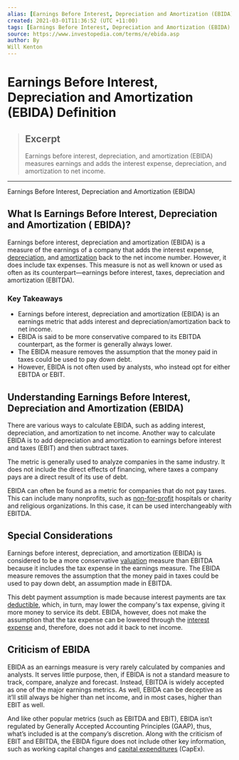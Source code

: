 ```yaml
---
alias: [Earnings Before Interest, Depreciation and Amortization (EBIDA) Definition]
created: 2021-03-01T11:36:52 (UTC +11:00)
tags: [Earnings Before Interest, Depreciation and Amortization (EBIDA) Definition, Earnings Before Interest, Depreciation and Amortization (EBIDA)]
source: https://www.investopedia.com/terms/e/ebida.asp
author: By
Will Kenton
---
```


# Earnings Before Interest, Depreciation and Amortization (EBIDA) Definition

> ## Excerpt
> Earnings before interest, depreciation, and amortization (EBIDA) measures earnings and adds the interest expense, depreciation, and amortization to net income.

---

Earnings Before Interest, Depreciation and Amortization (EBIDA)
## What Is Earnings Before Interest, Depreciation and Amortization ( EBIDA)?

Earnings before interest, depreciation and amortization (EBIDA) is a measure of the earnings of a company that adds the interest expense, [depreciation](https://www.investopedia.com/terms/d/depreciation.asp), and [amortization](https://www.investopedia.com/terms/a/amortization.asp) back to the net income number. However, it does include tax expenses. This measure is not as well known or used as often as its counterpart—earnings before interest, taxes, depreciation and amortization (EBITDA).

### Key Takeaways

-   Earnings before interest, depreciation and amortization (EBIDA) is an earnings metric that adds interest and depreciation/amortization back to net income. 
-   EBIDA is said to be more conservative compared to its EBITDA counterpart, as the former is generally always lower. 
-   The EBIDA measure removes the assumption that the money paid in taxes could be used to pay down debt. 
-   However, EBIDA is not often used by analysts, who instead opt for either EBITDA or EBIT.  

## Understanding Earnings Before Interest, Depreciation and Amortization (EBIDA)

There are various ways to calculate EBIDA, such as adding interest, depreciation, and amortization to net income. Another way to calculate EBIDA is to add depreciation and amortization to earnings before interest and taxes (EBIT) and then subtract taxes.  

The metric is generally used to analyze companies in the same industry. It does not include the direct effects of financing, where taxes a company pays are a direct result of its use of debt.  

EBIDA can often be found as a metric for companies that do not pay taxes. This can include many nonprofits, such as [non-for-profit](https://www.investopedia.com/terms/n/non-profitorganization.asp) hospitals or charity and religious organizations. In this case, it can be used interchangeably with EBITDA. 

## Special Considerations 

Earnings before interest, depreciation, and amortization (EBIDA) is considered to be a more conservative [valuation](https://www.investopedia.com/terms/v/valuation.asp) measure than EBITDA because it includes the tax expense in the earnings measure. The EBIDA measure removes the assumption that the money paid in taxes could be used to pay down debt, an assumption made in EBITDA. 

This debt payment assumption is made because interest payments are tax [deductible](https://www.investopedia.com/terms/d/deductible.asp), which, in turn, may lower the company's tax expense, giving it more money to service its debt. EBIDA, however, does not make the assumption that the tax expense can be lowered through the [interest expense](https://www.investopedia.com/terms/i/interestexpense.asp) and, therefore, does not add it back to net income.

## Criticism of EBIDA

EBIDA as an earnings measure is very rarely calculated by companies and analysts. It serves little purpose, then, if EBIDA is not a standard measure to track, compare, analyze and forecast. Instead, EBITDA is widely accepted as one of the major earnings metrics. As well, EBIDA can be deceptive as it’ll still always be higher than net income, and in most cases, higher than EBIT as well. 

And like other popular metrics (such as EBITDA and EBIT), EBIDA isn’t regulated by Generally Accepted Accounting Principles (GAAP), thus, what’s included is at the company’s discretion. Along with the criticism of EBIT and EBITDA, the EBIDA figure does not include other key information, such as working capital changes and [capital expenditures](https://www.investopedia.com/terms/c/capitalexpenditure.asp) (CapEx).
